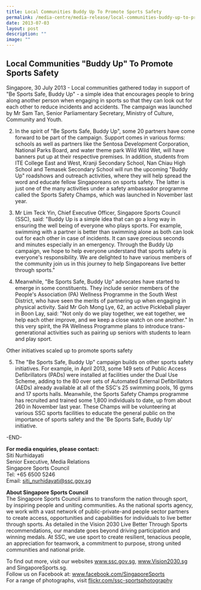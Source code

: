 ```yaml
---
title: Local Communities Buddy Up To Promote Sports Safety
permalink: /media-centre/media-release/local-communities-buddy-up-to-promote-sports-safety/
date: 2013-07-03
layout: post
description: ""
image: ""
---
```

## **Local Communities "Buddy Up" To Promote Sports Safety**

Singapore, 30 July 2013 - Local communities gathered today in support of "Be Sports Safe, Buddy Up" - a simple idea that encourages people to bring along another person when engaging in sports so that they can look out for each other to reduce incidents and accidents. The campaign was launched by Mr Sam Tan, Senior Parliamentary Secretary, Ministry of Culture, Community and Youth.

2. In the spirit of "Be Sports Safe, Buddy Up", some 20 partners have come forward to be part of the campaign. Support comes in various forms: schools as well as partners like the Sentosa Development Corporation, National Parks Board, and water theme park Wild Wild Wet, will have banners put up at their respective premises. In addition, students from ITE College East and West, Kranji Secondary School, Nan Chiau High School and Temasek Secondary School will run the upcoming "Buddy Up" roadshows and outreach activities, where they will help spread the word and educate fellow Singaporeans on sports safety. The latter is just one of the many activities under a safety ambassador programme called the Sports Safety Champs, which was launched in November last year.

3. Mr Lim Teck Yin, Chief Executive Officer, Singapore Sports Council (SSC), said: "Buddy Up is a simple idea that can go a long way in ensuring the well being of everyone who plays sports. For example, swimming with a partner is better than swimming alone as both can look out for each other in case of incidents. It can save precious seconds and minutes especially in an emergency. Through the Buddy Up campaign, we hope to help everyone understand that sports safety is everyone's responsibility. We are delighted to have various members of the community join us in this journey to help Singaporeans live better through sports."

4. Meanwhile, "Be Sports Safe, Buddy Up" advocates have started to emerge in some constituents. They include senior members of the People's Association (PA) Wellness Programme in the South West District, who have seen the merits of partnering up when engaging in physical activity. Said Mr Goh Mong Lye, 62, an active Pickleball player in Boon Lay, said: "Not only do we play together, we eat together, we help each other improve, and we keep a close watch on one another." In this very spirit, the PA Wellness Programme plans to introduce trans-generational activities such as pairing up seniors with students to learn and play sport.

Other initiatives scaled up to promote sports safety

5. The "Be Sports Safe, Buddy Up" campaign builds on other sports safety initiatives. For example, in April 2013, some 149 sets of Public Access Defibrillators (PADs) were installed at facilities under the Dual Use Scheme, adding to the 80 over sets of Automated External Defibrillators (AEDs) already available at all of the SSC's 25 swimming pools, 16 gyms and 17 sports halls. Meanwhile, the Sports Safety Champs programme has recruited and trained some 1,800 individuals to date, up from about 260 in November last year. These Champs will be volunteering at various SSC sports facilities to educate the general public on the importance of sports safety and the 'Be Sports Safe, Buddy Up' initiative.

-END-

**For media enquiries, please contact:**
<br>Siti Nurhidayati
<br>Senior Executive, Media Relations
<br>Singapore Sports Council
<br>Tel: +65 6500 5246
<br>Email: siti_nurhidayati@ssc.gov.sg

**About Singapore Sports Council**
<br>
The Singapore Sports Council aims to transform the nation through sport, by inspiring people and uniting communities. As the national sports agency, we work with a vast network of public-private-and people sector partners to create access, opportunities and capabilities for individuals to live better through sports. As detailed in the Vision 2030 Live Better Through Sports recommendations, our mandate goes beyond driving participation and winning medals. At SSC, we use sport to create resilient, tenacious people, an appreciation for teamwork, a commitment to purpose, strong united communities and national pride.

To find out more, visit our websites www.ssc.gov.sg, www.Vision2030.sg and SingaporeSports.sg.
<br>
Follow us on Facebook at: www.facebook.com/SingaporeSports
<br>
For a range of photographs, visit [flickr.com/ssc-sportsphotography](flickr.com/ssc-sportsphotography)
